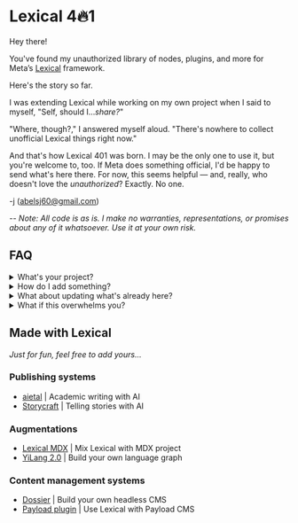 # Lexical 4🔥1

Hey there! 

You've found my unauthorized library of nodes, plugins, and more for Meta’s [Lexical](https://github.com/facebook/lexical) framework.  

Here's the story so far. 

I was extending Lexical while working on my own project when I said to myself, "Self, should I...*share?*"

"Where, though?," I answered myself aloud. "There's nowhere to collect unofficial Lexical things right now." 

And that's how Lexical 401 was born. I may be the only one to use it, but you're welcome to, too. If Meta does something official, I'd be happy to send what's here there. For now, this seems helpful — and, really, who doesn't love the *unauthorized*? Exactly. No one.

-j (abelsj60@gmail.com)

--
*Note: All code is *as is*. I make no warranties, representations, or promises about any of it whatsoever. Use it at your own risk.*

## FAQ

<details><summary>What's your project?</summary>
<p>

I'd like to help people collaborate with AI in order to tell better stories online. 

I hope to have more to say about that later. For now, enjoy the library. 
</p>
</details>

<details><summary>How do I add something?</summary>
<p>

- Make a Pull Request with your node(s), plugin(s), etc...

- It'd be great if you added a small README with docs and a code sandbox. 

- Name, rank, and serial number at the bottom would be even better than that. 
</p>
</details>

<details><summary>What about updating what's already here?</summary>
<p>

Good question. I don't rightly know. This is a bare bones operation. There are no tests, no build processes, no `npm` anythings. Maybe that'll change at some point. In the meantime, you could contact the original author with questions or Pull Request a new version. 

Mostly, though, I imagine you'll use this code to whip up your own thing and go from there.
</p>
</details>

<details><summary>What if this overwhelms you?</summary>
<p>

What are we talking? Cats and dogs living together? I guess I'll have to re-evaluate the wisdom of my choices. 

But for now, what could possibly go wrong?
</details>

## Made with Lexical

*Just for fun, feel free to add yours...*

### Publishing systems
- [aietal](https://aietal-coming-soon-o6ip6v5f4-eimenhmdt.vercel.app/) | Academic writing with AI
- [Storycraft](https://storycraft.pro/) | Telling stories with AI

### Augmentations
- [Lexical MDX](https://github.com/virtuoso-dev/lexical-mdx) | Mix Lexical with MDX project
- [YiLang 2.0](https://github.com/Yidaotus/YiLang2) | Build your own language graph

### Content management systems
- [Dossier](https://www.dossierhq.dev/) | Build your own headless CMS
- [Payload plugin](https://github.com/AlessioGr/payload-plugin-lexical) | Use Lexical with Payload CMS
